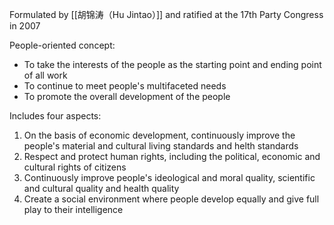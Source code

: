 Formulated by [[胡锦涛（Hu Jintao）]] and ratified at the 17th Party Congress in 2007

People-oriented concept:
- To take the interests of the people as the starting point and ending point of all work
- To continue to meet people's multifaceted needs
- To promote the overall development of the people

Includes four aspects:
1. On the basis of economic development, continuously improve the people's material and cultural living standards and helth standards
2. Respect and protect human rights, including the political, economic and cultural rights of citizens
3. Continuously improve people's ideological and moral quality, scientific and cultural quality and health quality
4. Create a social environment where people develop equally and give full play to their intelligence